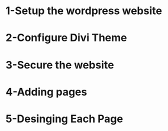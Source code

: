 # 1-Setup the wordpress website
# 2-Configure Divi Theme
# 3-Secure the website
# 4-Adding pages
# 5-Desinging Each Page